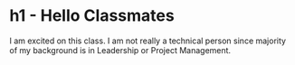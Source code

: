 # h1 - Hello Classmates
I am excited on this class. I am not really a technical person since majority of my background is in Leadership or Project Management.

